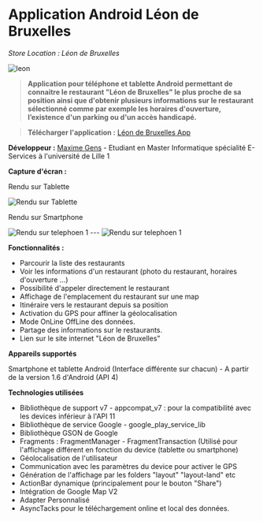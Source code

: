 Application Android Léon de Bruxelles
==========================
_Store Location : Léon de Bruxelles_

![leon](https://raw.githubusercontent.com/maximegens/location-leon-de-bruxelles/master/res/drawable-hdpi/ic_leon.png)
 
> **Application pour téléphone et tablette Android permettant de connaitre le restaurant "Léon de Bruxelles" le plus proche de sa position ainsi que d'obtenir plusieurs informations sur le restaurant sélectionné comme par exemple les horaires d'ouverture, l’existence d'un parking ou d'un accès handicapé.**

> **Télécharger l'application :**
> [Léon de Bruxelles App](https://github.com/maximegens/location-leon-de-bruxelles/blob/master/bin/LeonDeBruxelles.apk)

**Développeur :** [Maxime Gens](https://github.com/maximegens) - Etudiant en Master Informatique spécialité E-Services à l'université de Lille 1

**Capture d'écran :**

Rendu sur Tablette

![Rendu sur Tablette](https://raw.githubusercontent.com/maximegens/location-leon-de-bruxelles/master/documents/tab_leon.png)

Rendu sur Smartphone

![Rendu sur telephoen 1](https://raw.githubusercontent.com/maximegens/location-leon-de-bruxelles/master/documents/tel_list.png) --- 
![Rendu sur telephoen 1](https://raw.githubusercontent.com/maximegens/location-leon-de-bruxelles/master/documents/tel_detail.png)

**Fonctionnalités :**
* Parcourir la liste des restaurants
* Voir les informations d'un restaurant (photo du restaurant, horaires d'ouverture ...)
* Possibilité d'appeler directement le restaurant
* Affichage de l'emplacement du restaurant sur une map
* Itinéraire vers le restaurant depuis sa position
* Activation du GPS pour affiner la géolocalisation
* Mode OnLine OffLine des données.
* Partage des informations sur le restaurants.
* Lien sur le site internet "Léon de Bruxelles"

**Appareils supportés** 

Smartphone et tablette Android (Interface différente sur chacun) - A partir de la version 1.6 d'Android (API 4)

**Technologies utilisées**
* Bibliothèque de support v7 - appcompat_v7 : pour la compatibilité avec les devices inférieur à l'API 11 
* Bibliothèque de service Google - google_play_service_lib
* Bibliothèque GSON de Google
* Fragments : FragmentManager - FragmentTransaction (Utilisé pour l'affichage différent en fonction du device (tablette ou smartphone)
* Géolocalisation de l'utilisateur
* Communication avec les paramètres du device pour activer le GPS
* Génération de l'affichage par les folders "layout" "layout-land" etc
* ActionBar dynamique (principalement pour le bouton "Share")
* Intégration de Google Map V2
* Adapter Personnalisé
* AsyncTacks pour le téléchargement online et local des données.

 
